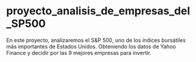 # proyecto_analisis_de_empresas_del_SP500
En este proyecto, analizaremos el S&amp;P 500, uno de los índices bursátiles más importantes de Estados Unidos. Obteniendo los datos de Yahoo Finance y decidir por las 9 mejores empresas para invertir.
